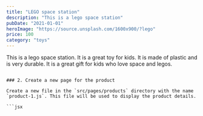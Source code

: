 ```yaml
---
title: "LEGO space station"
description: "This is a lego space station"
pubDate: "2021-01-01"
heroImage: "https://source.unsplash.com/1600x900/?lego"
price: 100
category: "toys"
---
```


This is a lego space station. It is a great toy for kids. It is made of plastic and is very durable. It is a great gift for kids who love space and legos.

```

### 2. Create a new page for the product

Create a new file in the `src/pages/products` directory with the name `product-1.js`. This file will be used to display the product details.

```jsx
